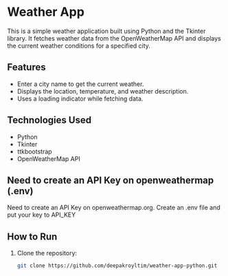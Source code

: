 # Weather App

This is a simple weather application built using Python and the Tkinter library. It fetches weather data from the OpenWeatherMap API and displays the current weather conditions for a specified city.

## Features

- Enter a city name to get the current weather.
- Displays the location, temperature, and weather description.
- Uses a loading indicator while fetching data.

## Technologies Used

- Python
- Tkinter
- ttkbootstrap
- OpenWeatherMap API

## Need to create an API Key on openweathermap (.env)

Need to create an API Key on openweathermap.org. Create an .env file and put your key to API_KEY

## How to Run

1. Clone the repository:
   ```sh
   git clone https://github.com/deepakroyltim/weather-app-python.git
   ```
